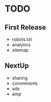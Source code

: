 # TODO

## First Release
- robots.txt
- analytics
- sitemap

## NextUp
 - sharing
 - commments
 - ads
 - amp
